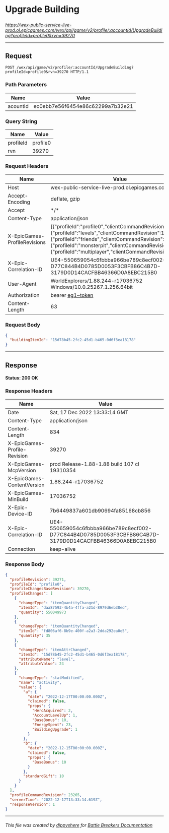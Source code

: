 # Upgrade Building

#####

*https://wex-public-service-live-prod.ol.epicgames.com/wex/api/game/v2/profile/:accountId/UpgradeBuilding?profileId=profile0&rvn=39270*

___

## Request

```http
POST /wex/api/game/v2/profile/:accountId/UpgradeBuilding?profileId=profile0&rvn=39270 HTTP/1.1
```

### Path Parameters

| Name     | Value                             |
|----------|-----------------------------------|
| acountId | ec0ebb7e56f6454e86c62299a7b32e21  |

### Query String

| Name      | Value    |
|-----------|----------|
| profileId | profile0 |
| rvn       | 39270    |

### Request Headers

| Name                         | Value                                                                                                                                                                                                                                                                              |
|------------------------------|------------------------------------------------------------------------------------------------------------------------------------------------------------------------------------------------------------------------------------------------------------------------------------|
| Host                         | wex-public-service-live-prod.ol.epicgames.com                                                                                                                                                                                                                                      |
| Accept-Encoding              | deflate, gzip                                                                                                                                                                                                                                                                      |
| Accept                       | \*/\*                                                                                                                                                                                                                                                                              |
| Content-Type                 | application/json                                                                                                                                                                                                                                                                   |
| X-EpicGames-ProfileRevisions | [{"profileId":"profile0","clientCommandRevision":23264},{"profileId":"levels","clientCommandRevision":14240},{"profileId":"friends","clientCommandRevision":8236},{"profileId":"monsterpit","clientCommandRevision":1037},{"profileId":"multiplayer","clientCommandRevision":835}] |
| X-Epic-Correlation-ID        | UE4-550659054c6fbbba966be789c8ecf002-D77C844B4D0785D0053F3CBFB86C4B7D-3179D0D14CACFBB46366D0A8EBC215B0                                                                                                                                                                             |
| User-Agent                   | WorldExplorers/1.88.244-r17036752 Windows/10.0.25267.1.256.64bit                                                                                                                                                                                                                   |
| Authorization                | bearer [eg1~token](https://github.com/dippyshere/battle-breakers-documentation/blob/master/docs/common/tokens/eg1.md)                                                                                                                                                              |
| Content-Length               | 63                                                                                                                                                                                                                                                                                 |

### Request Body

```json
{
  "buildingItemId": "15d78b45-2fc2-45d1-b465-0d6f3ea18178"
}
```

___

## Response

#### Status: 200 OK

### Response Headers

| Name                         | Value                                                                                                  |
|------------------------------|--------------------------------------------------------------------------------------------------------|
| Date                         | Sat, 17 Dec 2022 13:33:14 GMT                                                                          |
| Content-Type                 | application/json                                                                                       |
| Content-Length               | 834                                                                                                    |
| X-EpicGames-Profile-Revision | 39270                                                                                                  |
| X-EpicGames-McpVersion       | prod Release-1.88-1.88 build 107 cl 19310354                                                           |
| X-EpicGames-ContentVersion   | 1.88.244-r17036752                                                                                     |
| X-EpicGames-MinBuild         | 17036752                                                                                               |
| X-Epic-Device-ID             | 7b6449837a601db90694fa85168cb856                                                                       |
| X-Epic-Correlation-ID        | UE4-550659054c6fbbba966be789c8ecf002-D77C844B4D0785D0053F3CBFB86C4B7D-3179D0D14CACFBB46366D0A8EBC215B0 |
| Connection                   | keep-alive                                                                                             |

### Response Body

```json
{
  "profileRevision": 39271,
  "profileId": "profile0",
  "profileChangesBaseRevision": 39270,
  "profileChanges": [
    {
      "changeType": "itemQuantityChanged",
      "itemId": "daa87593-4b4a-4ffa-a21d-8979d6eb38ed",
      "quantity": 550049973
    },
    {
      "changeType": "itemQuantityChanged",
      "itemId": "fd806af6-8b9e-400f-a2a3-2dda292ea0e5",
      "quantity": 35
    },
    {
      "changeType": "itemAttrChanged",
      "itemId": "15d78b45-2fc2-45d1-b465-0d6f3ea18178",
      "attributeName": "level",
      "attributeValue": 24
    },
    {
      "changeType": "statModified",
      "name": "activity",
      "value": {
        "a": {
          "date": "2022-12-17T00:00:00.000Z",
          "claimed": false,
          "props": {
            "HeroAcquired": 2,
            "AccountLevelUp": 1,
            "BaseBonus": 10,
            "EnergySpent": 23,
            "BuildingUpgrade": 1
          }
        },
        "b": {
          "date": "2022-12-15T00:00:00.000Z",
          "claimed": false,
          "props": {
            "BaseBonus": 10
          }
        },
        "standardGift": 10
      }
    }
  ],
  "profileCommandRevision": 23265,
  "serverTime": "2022-12-17T13:33:14.619Z",
  "responseVersion": 1
}
```

___

###### This file was created by [dippyshere](https://github.com/dippyshere) for [Battle Breakers Documentation](https://github.com/dippyshere/battle-breakers-documentation)
